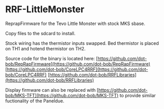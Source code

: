 # RRF-LittleMonster
ReprapFirmware for the Tevo Little Monster with stock MKS sbase.

Copy files to the sdcard to install.

Stock wiring has the thermistor inputs swapped.  Bed thermistor is placed on TH1 and hotend thermistor on TH2.

Source code for the binary is located here:
[https://github.com/dot-bob/RepRapFirmware](https://github.com/dot-bob/RepRapFirmware)
[https://github.com/dot-bob/CoreLPC4RRF](https://github.com/dot-bob/CoreLPC4RRF)
[https://github.com/dot-bob/RRFLibraries](https://github.com/dot-bob/RRFLibraries)


Display firmware can also be replaced with [https://github.com/dot-bob/MKS-TFT](https://github.com/dot-bob/MKS-TFT) to provide similar fuctionality of the Paneldue.